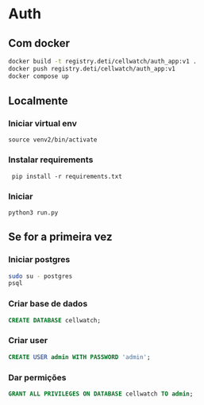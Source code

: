 # Auth

## Com docker
```bash
docker build -t registry.deti/cellwatch/auth_app:v1 .
docker push registry.deti/cellwatch/auth_app:v1
docker compose up
```

## Localmente
### Iniciar virtual env
```source venv2/bin/activate```

### Instalar requirements
``` pip install -r requirements.txt```

### Iniciar 
```python3 run.py```


## Se for a primeira vez
### Iniciar postgres
```bash
sudo su - postgres
psql
```

### Criar base de dados

```sql
CREATE DATABASE cellwatch;
```

### Criar user

``` sql
CREATE USER admin WITH PASSWORD 'admin';
```

### Dar permições

``` sql
GRANT ALL PRIVILEGES ON DATABASE cellwatch TO admin;
```


